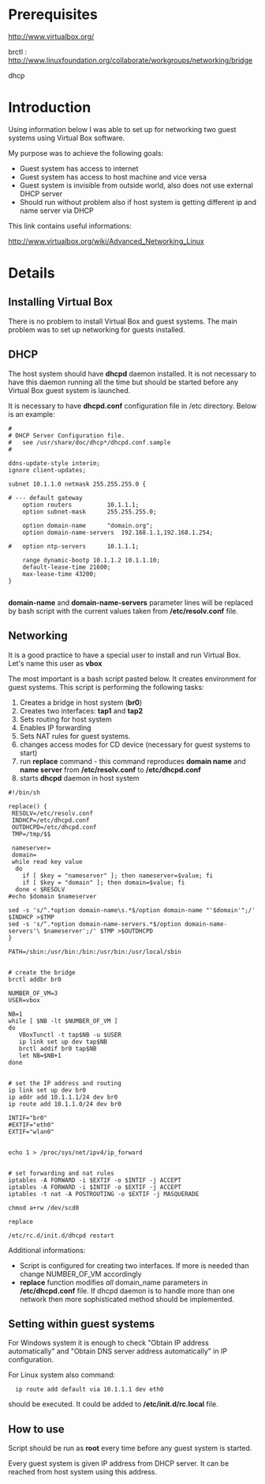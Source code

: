 

# Prerequisites #

http://www.virtualbox.org/

brctl : http://www.linuxfoundation.org/collaborate/workgroups/networking/bridge

dhcp


# Introduction #


Using information below I was able to set up for networking two guest systems using Virtual Box software.

My purpose was to achieve the following goals:

  * Guest system has access to internet
  * Guest system has access to host machine and vice versa
  * Guest system is invisible from outside world, also does not use external DHCP server
  * Should run without problem also if host system is getting different ip and name server via DHCP

This link contains useful informations:

http://www.virtualbox.org/wiki/Advanced_Networking_Linux


# Details #

## Installing Virtual Box ##

There is no problem to install Virtual Box and guest systems. The main problem was to set up networking for guests installed.

## DHCP ##

The host system should have **dhcpd** daemon installed. It is not necessary to have this daemon running all the time but should be started before any Virtual Box guest system is launched.

It is necessary to have **dhcpd.conf** configuration file in /etc directory. Below is an example:

```
#
# DHCP Server Configuration file.
#   see /usr/share/doc/dhcp*/dhcpd.conf.sample  
#

ddns-update-style interim;
ignore client-updates;

subnet 10.1.1.0 netmask 255.255.255.0 {

# --- default gateway
	option routers			10.1.1.1;
	option subnet-mask		255.255.255.0;

	option domain-name		"domain.org";
	option domain-name-servers	192.168.1.1,192.168.1.254;

#	option ntp-servers		10.1.1.1;

	range dynamic-bootp 10.1.1.2 10.1.1.10;
	default-lease-time 21600;
	max-lease-time 43200;
}


```

**domain-name** and **domain-name-servers** parameter lines will be replaced by bash script with the current values taken from **/etc/resolv.conf** file.


## Networking ##

It is a good practice to have a special user to install and run Virtual Box. Let's name this user as **vbox**

The most important is a bash script pasted below. It creates environment for guest systems. This script is performing the following tasks:

  1. Creates a bridge in host system (**br0**)
  1. Creates two interfaces: **tap1** and **tap2**
  1. Sets routing for host system
  1. Enables IP forwarding
  1. Sets NAT rules for guest systems.
  1. changes access modes for CD device (necessary for guest systems to start)
  1. run **replace** command - this command reproduces **domain name** and **name server** from **/etc/resolv.conf** to **/etc/dhcpd.conf**
  1. starts **dhcpd** daemon in host system


```
#!/bin/sh

replace() {
 RESOLV=/etc/resolv.conf
 INDHCP=/etc/dhcpd.conf
 OUTDHCPD=/etc/dhcpd.conf
 TMP=/tmp/$$

 nameserver=
 domain=
 while read key value
  do
    if [ $key = "nameserver" ]; then nameserver=$value; fi
    if [ $key = "domain" ]; then domain=$value; fi
  done < $RESOLV
#echo $domain $nameserver

sed -s 's/^.*option domain-name\s.*$/option domain-name "'$domain'";/' $INDHCP >$TMP
sed -s 's/^.*option domain-name-servers.*$/option domain-name-servers'\ $nameserver';/' $TMP >$OUTDHCPD
}

PATH=/sbin:/usr/bin:/bin:/usr/bin:/usr/local/sbin


# create the bridge
brctl addbr br0

NUMBER_OF_VM=3
USER=vbox

NB=1
while [ $NB -lt $NUMBER_OF_VM ]
do
   VBoxTunctl -t tap$NB -u $USER
   ip link set up dev tap$NB
   brctl addif br0 tap$NB
   let NB=$NB+1
done


# set the IP address and routing
ip link set up dev br0
ip addr add 10.1.1.1/24 dev br0
ip route add 10.1.1.0/24 dev br0

INTIF="br0"
#EXTIF="eth0"
EXTIF="wlan0"


echo 1 > /proc/sys/net/ipv4/ip_forward


# set forwarding and nat rules
iptables -A FORWARD -i $EXTIF -o $INTIF -j ACCEPT
iptables -A FORWARD -i $INTIF -o $EXTIF -j ACCEPT
iptables -t nat -A POSTROUTING -o $EXTIF -j MASQUERADE

chmod a+rw /dev/scd0

replace

/etc/rc.d/init.d/dhcpd restart
```

Additional informations:

  * Script is configured for creating two interfaces. If more is needed than change NUMBER\_OF\_VM accordingly
  * **replace** function modifies _all_ domain\_name parameters in **/etc/dhcpd.conf** file. If dhcpd daemon is to handle more than one network then more sophisticated method should be implemented.

## Setting within guest systems ##

For Windows system it is enough to check "Obtain IP address automatically" and "Obtain DNS server address automatically" in IP configuration.

For Linux system also command:
```
  ip route add default via 10.1.1.1 dev eth0
```
should be executed. It could be added to **/etc/init.d/rc.local** file.


## How to use ##

Script should be run as **root** every time before any guest system is started.

Every guest system is given IP address from DHCP server. It can be reached from host system using this address.